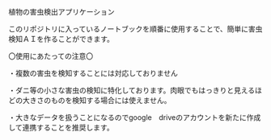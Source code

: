 植物の害虫検出アプリケーション

このリポジトリに入っているノートブックを順番に使用することで、簡単に害虫検知ＡＩを作ることができます。

〇使用にあたっての注意〇

・複数の害虫を検知することには対応しておりません

・ダニ等の小さな害虫の検知に特化しております。肉眼でもはっきりと見えるほどの大きさのものを検知する場合には使えません。

・大きなデータを扱うことになるのでgoogle　driveのアカウントを新たに作成して連携することを推奨します。

